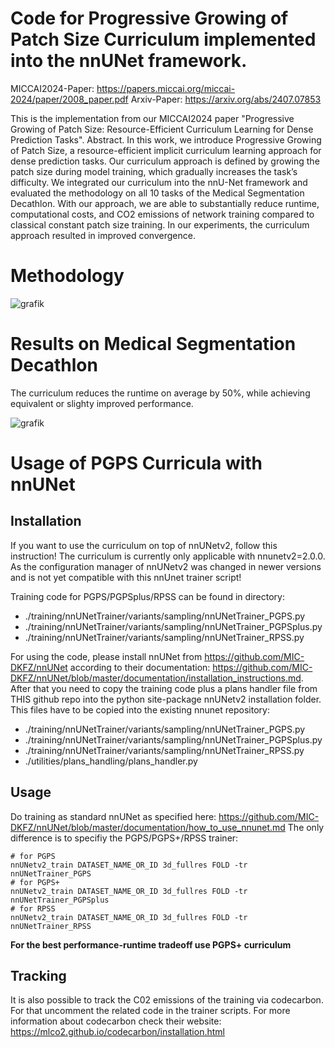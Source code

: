 # Code for Progressive Growing of Patch Size Curriculum implemented into the nnUNet framework.

MICCAI2024-Paper: https://papers.miccai.org/miccai-2024/paper/2008_paper.pdf
Arxiv-Paper: https://arxiv.org/abs/2407.07853

This is the implementation from our MICCAI2024 paper "Progressive Growing of Patch Size: Resource-Efficient Curriculum Learning for Dense Prediction Tasks". Abstract. In this work, we introduce Progressive Growing of Patch
Size, a resource-efficient implicit curriculum learning approach for dense prediction tasks. Our curriculum approach is defined by growing the patch size during model training, which gradually increases the task’s difficulty. We integrated our curriculum into the nnU-Net framework and evaluated the methodology on all 10 tasks of the Medical Segmentation Decathlon. With our approach, we are able to substantially reduce runtime, computational costs, and CO2 emissions of network training compared to classical constant patch size training. In our experiments, the curriculum approach resulted in improved convergence. 

# Methodology

![grafik](https://github.com/user-attachments/assets/20e24d26-bd7a-4650-b595-4e4a52398d4e)

# Results on Medical Segmentation Decathlon

The curriculum reduces the runtime on average by 50%, while achieving equivalent or slighty improved performance.

![grafik](https://github.com/user-attachments/assets/e618578b-3ec8-4e1d-8786-2e9e26ddb3fe)


# Usage of PGPS Curricula with nnUNet

## Installation

If you want to use the curriculum on top of nnUNetv2, follow this instruction! The curriculum is currently only applicable with nnunetv2=2.0.0.
As the configuration manager of nnUNetv2 was changed in newer versions and is not yet compatible with this nnUnet trainer script!

Training code for PGPS/PGPSplus/RPSS can be found in directory:

- ./training/nnUNetTrainer/variants/sampling/nnUNetTrainer_PGPS.py
- ./training/nnUNetTrainer/variants/sampling/nnUNetTrainer_PGPSplus.py
- ./training/nnUNetTrainer/variants/sampling/nnUNetTrainer_RPSS.py

For using the code, please install nnUNet from https://github.com/MIC-DKFZ/nnUNet according to their documentation: https://github.com/MIC-DKFZ/nnUNet/blob/master/documentation/installation_instructions.md.
After that you need to copy the training code plus a plans handler file from THIS github repo into the python site-package nnUNetv2 installation folder. This files have to be copied into the existing nnunet repository:
- ./training/nnUNetTrainer/variants/sampling/nnUNetTrainer_PGPS.py
- ./training/nnUNetTrainer/variants/sampling/nnUNetTrainer_PGPSplus.py
- ./training/nnUNetTrainer/variants/sampling/nnUNetTrainer_RPSS.py
- ./utilities/plans_handling/plans_handler.py

## Usage

Do training as standard nnUNet as specified here: https://github.com/MIC-DKFZ/nnUNet/blob/master/documentation/how_to_use_nnunet.md
The only difference is to specifiy the PGPS/PGPS+/RPSS trainer:
```
# for PGPS
nnUNetv2_train DATASET_NAME_OR_ID 3d_fullres FOLD -tr nnUNetTrainer_PGPS
# for PGPS+
nnUNetv2_train DATASET_NAME_OR_ID 3d_fullres FOLD -tr nnUNetTrainer_PGPSplus
# for RPSS
nnUNetv2_train DATASET_NAME_OR_ID 3d_fullres FOLD -tr nnUNetTrainer_RPSS
```
**For the best performance-runtime tradeoff use PGPS+ curriculum**

## Tracking 
It is also possible to track the C02 emissions of the training via codecarbon. For that uncomment the related code in the trainer scripts.
For more information about codecarbon check their website: https://mlco2.github.io/codecarbon/installation.html

